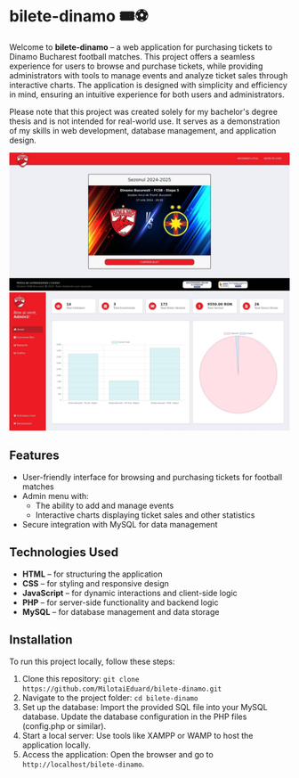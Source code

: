 # bilete-dinamo 🎟️⚽

Welcome to **bilete-dinamo** – a web application for purchasing tickets to Dinamo Bucharest football matches. This project offers a seamless experience for users to browse and purchase tickets, while providing administrators with tools to manage events and analyze ticket sales through interactive charts. The application is designed with simplicity and efficiency in mind, ensuring an intuitive experience for both users and administrators.

Please note that this project was created solely for my bachelor's degree thesis and is not intended for real-world use. It serves as a demonstration of my skills in web development, database management, and application design.

![bilete-dinamo App Screenshot](./Imagini/screenshot.JPG)
![bilete-dinamo App ScreenshotAdmin](./Imagini/screenshotAdmin.JPG)

## Features

- User-friendly interface for browsing and purchasing tickets for football matches
- Admin menu with:
  - The ability to add and manage events
  - Interactive charts displaying ticket sales and other statistics
- Secure integration with MySQL for data management

## Technologies Used

- **HTML** – for structuring the application
- **CSS** – for styling and responsive design
- **JavaScript** – for dynamic interactions and client-side logic
- **PHP** – for server-side functionality and backend logic
- **MySQL** – for database management and data storage

## Installation

To run this project locally, follow these steps:

1. Clone this repository:
   `git clone https://github.com/MilotaiEduard/bilete-dinamo.git`
2. Navigate to the project folder:
   `cd bilete-dinamo`
3. Set up the database:
   Import the provided SQL file into your MySQL database.
   Update the database configuration in the PHP files (config.php or similar).
4. Start a local server:
   Use tools like XAMPP or WAMP to host the application locally.
5. Access the application:
   Open the browser and go to `http://localhost/bilete-dinamo`.
